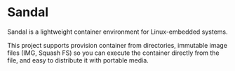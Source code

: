 # Sandal

Sandal is a lightweight container environment for Linux-embedded systems.

This project supports provision container from directories, immutable image files (IMG, Squash FS) so you can execute the container directly from the file, and easy to distribute it with portable media.

